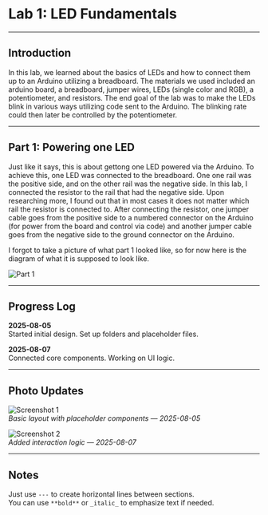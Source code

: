 # Lab 1: LED Fundamentals

---

## Introduction

In this lab, we learned about the basics of LEDs and how to connect them up to an Arduino utilizing a breadboard.
The materials we used included an arduino board, a breadboard, jumper wires, LEDs (single color and RGB), a potentiometer, and resistors.
The end goal of the lab was to make the LEDs blink in various ways utilizing code sent to the Arduino.
The blinking rate could then later be controlled by the potentiometer.

---

## Part 1: Powering one LED

Just like it says, this is about gettong one LED powered via the Arduino. To achieve this, one LED was connected to the breadboard. One one rail was the positive side, and on the other rail was the negative side.
In this lab, I connected the resistor to the rail that had the negative side. Upon researching more, I found out that in most cases it does not matter which rail the resistor is connected to. After connecting the resistor, one jumper cable goes from the positive side to a numbered connector on the Arduino (for power from the board and control via code) and another jumper cable goes from the negative side to the ground connector on the Arduino.

I forgot to take a picture of what part 1 looked like, so for now here is the diagram of what it is supposed to look like.

![Part 1](images/part1.jpg)

---

## Progress Log

**2025-08-05**  
Started initial design. Set up folders and placeholder files.

**2025-08-07**  
Connected core components. Working on UI logic.

---

## Photo Updates

![Screenshot 1](images/update1.jpg)  
*Basic layout with placeholder components — 2025-08-05*

![Screenshot 2](images/update2.jpg)  
*Added interaction logic — 2025-08-07*

---

## Notes

Just use `---` to create horizontal lines between sections.  
You can use `**bold**` or `_italic_` to emphasize text if needed.
